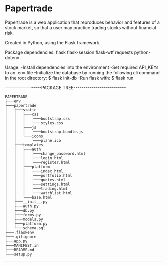 # Papertrade

Papertrade is a web application that reproduces behavior and features of a stock market, so that a user may practice trading stocks without financial risk.

Created in Python, using the Flask framework.

Package dependencies:
    flask
    flask-session
    flask-wtf
    requests
    python-dotenv

Usage:
    -Install dependencies into the environment
    -Set required API_KEYs to an .env file
    -Initialize the database by running the following cli command in the root directory:   $ flask init-db
    -Run flask with:    $ flask run

------------------PACKAGE TREE--------------------------

    PAPERTRADE
    ├───env
    ├───papertrade
    │   ├───static
    │   │   ├───css
    │   │   │   ├───bootstrap.css
    │   │   │   └───styles.css
    │   │   ├───js
    │   │   │   └───bootstrap.bundle.js
    │   │   └───icons
    │   │       └───plane.ico
    │   ├───templates
    │   │   ├───auth
    │   │   │   ├───change_password.html
    │   │   │   ├───login.html
    │   │   │   └───register.html
    │   │   ├───platform
    │   │   │   ├───index.html
    │   │   │   ├───portfolio.html
    │   │   │   ├───quotes.html
    │   │   │   ├───settings.html
    │   │   │   ├───trading.html
    │   │   │   └───watchlist.html
    │   │   └───base.html
    │   ├───__init__.py
    │   ├───auth.py
    │   ├───db.py
    │   ├───forms.py
    │   ├───models.py
    │   ├───platform.py
    │   └───schema.sql
    ├───.flaskenv
    ├───.gitignore
    ├───app.py
    ├───MANIFEST.in
    ├───README.md
    └───setup.py


--------------------------------------------------



















